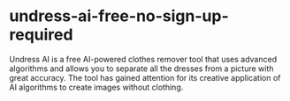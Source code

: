 # undress-ai-free-no-sign-up-required
Undress AI is a free AI-powered clothes remover tool that uses advanced algorithms and allows you to separate all the dresses from a picture with great accuracy. The tool has gained attention for its creative application of AI algorithms to create images without clothing.
